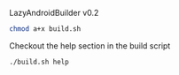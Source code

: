 LazyAndroidBuilder v0.2

```bash
chmod a+x build.sh
```

Checkout the help section in the build script

```bash
./build.sh help
```
